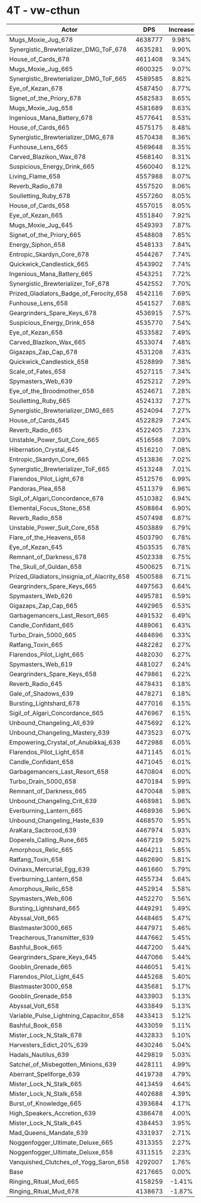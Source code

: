 # 4T - vw-cthun
| Actor | DPS | Increase |
|---|:---:|:---:|
|Mugs_Moxie_Jug_678|4638777|9.98%|
|Synergistic_Brewterializer_DMG_ToF_678|4635281|9.90%|
|House_of_Cards_678|4611408|9.34%|
|Mugs_Moxie_Jug_665|4600325|9.07%|
|Synergistic_Brewterializer_DMG_ToF_665|4589585|8.82%|
|Eye_of_Kezan_678|4587450|8.77%|
|Signet_of_the_Priory_678|4582583|8.65%|
|Mugs_Moxie_Jug_658|4581689|8.63%|
|Ingenious_Mana_Battery_678|4577641|8.53%|
|House_of_Cards_665|4575175|8.48%|
|Synergistic_Brewterializer_DMG_678|4570438|8.36%|
|Funhouse_Lens_665|4569648|8.35%|
|Carved_Blazikon_Wax_678|4568140|8.31%|
|Suspicious_Energy_Drink_665|4560040|8.12%|
|Living_Flame_658|4557988|8.07%|
|Reverb_Radio_678|4557520|8.06%|
|Soulletting_Ruby_678|4557260|8.05%|
|House_of_Cards_658|4557015|8.05%|
|Eye_of_Kezan_665|4551840|7.92%|
|Mugs_Moxie_Jug_645|4549393|7.87%|
|Signet_of_the_Priory_665|4548808|7.85%|
|Energy_Siphon_658|4548133|7.84%|
|Entropic_Skardyn_Core_678|4544267|7.74%|
|Quickwick_Candlestick_665|4543902|7.74%|
|Ingenious_Mana_Battery_665|4543251|7.72%|
|Synergistic_Brewterializer_ToF_678|4542552|7.70%|
|Prized_Gladiators_Badge_of_Ferocity_658|4542116|7.69%|
|Funhouse_Lens_658|4541527|7.68%|
|Geargrinders_Spare_Keys_678|4536915|7.57%|
|Suspicious_Energy_Drink_658|4535770|7.54%|
|Eye_of_Kezan_658|4533582|7.49%|
|Carved_Blazikon_Wax_665|4533074|7.48%|
|Gigazaps_Zap_Cap_678|4531208|7.43%|
|Quickwick_Candlestick_658|4528899|7.38%|
|Scale_of_Fates_658|4527115|7.34%|
|Spymasters_Web_639|4525212|7.29%|
|Eye_of_the_Broodmother_658|4524671|7.28%|
|Soulletting_Ruby_665|4524132|7.27%|
|Synergistic_Brewterializer_DMG_665|4524094|7.27%|
|House_of_Cards_645|4522829|7.24%|
|Reverb_Radio_665|4522405|7.23%|
|Unstable_Power_Suit_Core_665|4516568|7.09%|
|Hibernation_Crystal_645|4516210|7.08%|
|Entropic_Skardyn_Core_665|4513836|7.02%|
|Synergistic_Brewterializer_ToF_665|4513248|7.01%|
|Flarendos_Pilot_Light_678|4512576|6.99%|
|Pandoras_Plea_658|4511379|6.96%|
|Sigil_of_Algari_Concordance_678|4510382|6.94%|
|Elemental_Focus_Stone_658|4508864|6.90%|
|Reverb_Radio_658|4507498|6.87%|
|Unstable_Power_Suit_Core_658|4503889|6.79%|
|Flare_of_the_Heavens_658|4503790|6.78%|
|Eye_of_Kezan_645|4503535|6.78%|
|Remnant_of_Darkness_678|4502338|6.75%|
|The_Skull_of_Guldan_658|4500625|6.71%|
|Prized_Gladiators_Insignia_of_Alacrity_658|4500588|6.71%|
|Geargrinders_Spare_Keys_665|4497563|6.64%|
|Spymasters_Web_626|4495781|6.59%|
|Gigazaps_Zap_Cap_665|4492965|6.53%|
|Garbagemancers_Last_Resort_665|4491532|6.49%|
|Candle_Confidant_665|4489061|6.43%|
|Turbo_Drain_5000_665|4484696|6.33%|
|Ratfang_Toxin_665|4482282|6.27%|
|Flarendos_Pilot_Light_665|4482030|6.27%|
|Spymasters_Web_619|4481027|6.24%|
|Geargrinders_Spare_Keys_658|4479861|6.22%|
|Reverb_Radio_645|4478431|6.18%|
|Gale_of_Shadows_639|4478271|6.18%|
|Bursting_Lightshard_678|4477016|6.15%|
|Sigil_of_Algari_Concordance_665|4476967|6.15%|
|Unbound_Changeling_All_639|4475692|6.12%|
|Unbound_Changeling_Mastery_639|4473523|6.07%|
|Empowering_Crystal_of_Anubikkaj_639|4472988|6.05%|
|Flarendos_Pilot_Light_658|4471145|6.01%|
|Candle_Confidant_658|4471045|6.01%|
|Garbagemancers_Last_Resort_658|4470804|6.00%|
|Turbo_Drain_5000_658|4470184|5.99%|
|Remnant_of_Darkness_665|4470048|5.98%|
|Unbound_Changeling_Crit_639|4468981|5.96%|
|Everburning_Lantern_665|4468936|5.96%|
|Unbound_Changeling_Haste_639|4468570|5.95%|
|AraKara_Sacbrood_639|4467974|5.93%|
|Doperels_Calling_Rune_665|4467219|5.92%|
|Amorphous_Relic_665|4464211|5.85%|
|Ratfang_Toxin_658|4462690|5.81%|
|Ovinaxs_Mercurial_Egg_639|4461660|5.79%|
|Everburning_Lantern_658|4455734|5.64%|
|Amorphous_Relic_658|4452914|5.58%|
|Spymasters_Web_606|4452270|5.56%|
|Bursting_Lightshard_665|4449291|5.49%|
|Abyssal_Volt_665|4448465|5.47%|
|Blastmaster3000_665|4447971|5.46%|
|Treacherous_Transmitter_639|4447662|5.45%|
|Bashful_Book_665|4447200|5.44%|
|Geargrinders_Spare_Keys_645|4447066|5.44%|
|Gooblin_Grenade_665|4446051|5.41%|
|Flarendos_Pilot_Light_645|4445268|5.40%|
|Blastmaster3000_658|4435681|5.17%|
|Gooblin_Grenade_658|4433903|5.13%|
|Abyssal_Volt_658|4433849|5.13%|
|Variable_Pulse_Lightning_Capacitor_658|4433413|5.12%|
|Bashful_Book_658|4433059|5.11%|
|Mister_Lock_N_Stalk_678|4432833|5.10%|
|Harvesters_Edict_20%_639|4430246|5.04%|
|Hadals_Nautilus_639|4429819|5.03%|
|Satchel_of_Misbegotten_Minions_639|4428111|4.99%|
|Aberrant_Spellforge_639|4419738|4.79%|
|Mister_Lock_N_Stalk_665|4413459|4.64%|
|Mister_Lock_N_Stalk_658|4402688|4.39%|
|Burst_of_Knowledge_665|4393684|4.17%|
|High_Speakers_Accretion_639|4386478|4.00%|
|Mister_Lock_N_Stalk_645|4384453|3.95%|
|Mad_Queens_Mandate_639|4331937|2.71%|
|Noggenfogger_Ultimate_Deluxe_665|4313355|2.27%|
|Noggenfogger_Ultimate_Deluxe_658|4311515|2.23%|
|Vanquished_Clutches_of_Yogg_Saron_658|4292007|1.76%|
|Base|4217665|0.00%|
|Ringing_Ritual_Mud_665|4158259|-1.41%|
|Ringing_Ritual_Mud_678|4138673|-1.87%|
